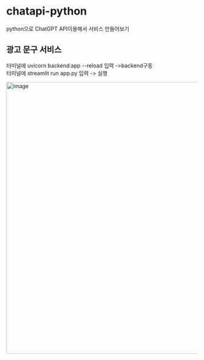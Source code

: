 # chatapi-python
python으로 ChatGPT API이용해서 서비스 만들어보기

**광고 문구 서비스**
--- 
터미널에 uvicorn backend:app --reload 입력 ->backend구동 <br>
터미널에 streamlit run app.py 입력 -> 실행 

<img width="716" alt="image" src="https://github.com/millejuice/chatapi-python/assets/109461985/cf469148-504c-4e62-842e-cd1afe0fec11">


